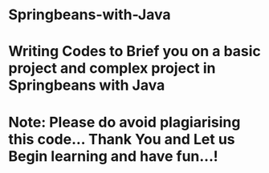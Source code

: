 # Springbeans-with-Java

# Writing Codes to Brief you on a basic project and complex project in Springbeans with Java

# Note: Please do avoid plagiarising this code... Thank You and Let us Begin learning and have fun...!
